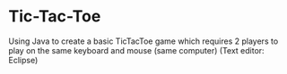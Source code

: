 # Tic-Tac-Toe
 Using Java to create a basic TicTacToe game which requires 2 players to play on the same keyboard and mouse (same computer) (Text editor: Eclipse)
